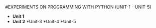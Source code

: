 #EXPERIMENTS ON PROGRAMMING WITH PYTHON (UNIT-1 - UNIT-5)

* **Unit 1**
* **Unit 2**
*Unit-3
*Unit-4
*Unit-5
